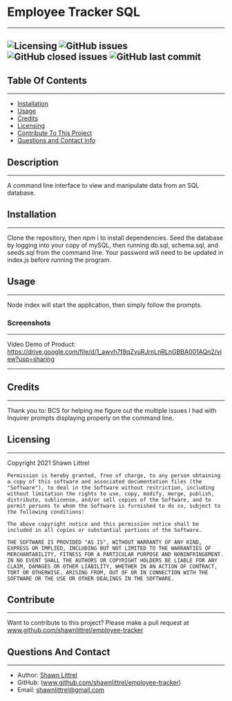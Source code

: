 # Employee Tracker SQL
---
    
    
![Licensing](https://img.shields.io/github/license/shawnlittrel/employee-tracker)         ![GitHub issues](https://img.shields.io/github/issues/shawnlittrel/employee-tracker)   ![GitHub closed issues](https://img.shields.io/github/issues-closed/shawnlittrel/employee-tracker)      ![GitHub last commit](https://img.shields.io/github/last-commit/shawnlittrel/employee-tracker)
---


    
## Table Of Contents
---
* [Installation](#installation)
* [Usage](#usage)
* [Credits](#credits)
* [Licensing](#licensing)
* [Contribute To This Project](#contribute)
* [Questions and Contact Info](#questions-and-contact)

    
## Description
---
A command line interface to view and manipulate data from an SQL database.
    

    
## Installation
---
Clone the repository, then npm i to install dependencies.
Seed the database by logging into your copy of mySQL, then running db.sql, schema.sql, and seeds.sql from the command line.
Your password will need to be updated in index.js before running the program.


    
## Usage
---
Node index will start the application, then simply follow the prompts.

### Screenshots
---

Video Demo of Product:
https://drive.google.com/file/d/1_awvh7f8qZyuRJrnLnRLnGBBA001AQn2/view?usp=sharing

---   
## Credits
---
Thank you to:
BCS for helping me figure out the multiple issues I had with Inquirer prompts displaying properly on the command line.


    
## Licensing
---
Copyright 2021 Shawn Littrel 
    
    Permission is hereby granted, free of charge, to any person obtaining a copy of this software and associated documentation files (the "Software"), to deal in the Software without restriction, including without limitation the rights to use, copy, modify, merge, publish, distribute, sublicense, and/or sell copies of the Software, and to permit persons to whom the Software is furnished to do so, subject to the following conditions:  
        
    The above copyright notice and this permission notice shall be included in all copies or substantial portions of the Software. 
        
    THE SOFTWARE IS PROVIDED "AS IS", WITHOUT WARRANTY OF ANY KIND, EXPRESS OR IMPLIED, INCLUDING BUT NOT LIMITED TO THE WARRANTIES OF MERCHANTABILITY, FITNESS FOR A PARTICULAR PURPOSE AND NONINFRINGEMENT. IN NO EVENT SHALL THE AUTHORS OR COPYRIGHT HOLDERS BE LIABLE FOR ANY CLAIM, DAMAGES OR OTHER LIABILITY, WHETHER IN AN ACTION OF CONTRACT, TORT OR OTHERWISE, ARISING FROM, OUT OF OR IN CONNECTION WITH THE SOFTWARE OR THE USE OR OTHER DEALINGS IN THE SOFTWARE.


    
    
    
## Contribute
---
Want to contribute to this project?  Please make a pull request at www.github.com/shawnlittrel/employee-tracker


    
## Questions And Contact
---
* Author: [Shawn Littrel](www.github.com/shawnlittrel)
* GitHub: (www.github.com/shawnlittrel/employee-tracker)
* Email: shawnlittrel@gmail.com
    
    